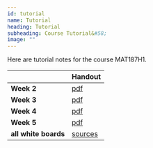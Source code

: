 ```yaml
---
id: tutorial
name: Tutorial
heading: Tutorial
subheading: Course Tutorial&#58;
image: ""
---
```


Here are tutorial notes for the course MAT187H1.



|           | Handout                
|-----------|------------------------
| **Week 2**   |  [pdf](assets/tutorials/week2_tutroial.pdf)  
| **Week 3**   |  [pdf](assets/tutorials/week3_tutorial.pdf) 
| **Week 4**   |  [pdf](assets/tutorials/week4_MAT187.pdf)
| **Week 5**   |  [pdf](assets/tutorials/week5_MAT187.pdf)
| **all white boards**   |  [sources](https://github.com/Enthazy/enthazy.github.io/tree/main/assets/tutorials)  
